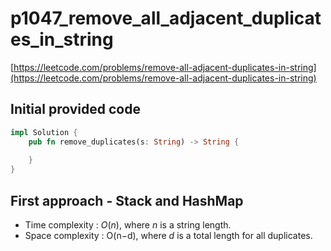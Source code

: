 # p1047_remove_all_adjacent_duplicates_in_string
[https://leetcode.com/problems/remove-all-adjacent-duplicates-in-string](https://leetcode.com/problems/remove-all-adjacent-duplicates-in-string)

## Initial provided code
```Rust
impl Solution {
    pub fn remove_duplicates(s: String) -> String {
        
    }
}
```

## First approach - Stack and HashMap

- Time complexity : $O(n)$, where $n$ is a string length.
- Space complexity : O(n−d), where $d$ is a total length
for all duplicates.